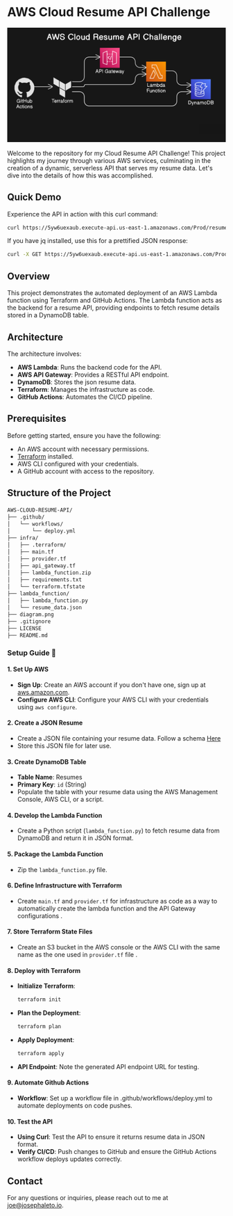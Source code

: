 # AWS Cloud Resume API Challenge

![AWS Cloud Resume API Challenge Architecture](https://raw.githubusercontent.com/serversorcerer/Cloud-Resume-API-Challenge/main/Images/diagram.png)

Welcome to the repository for my Cloud Resume API Challenge! This project highlights my journey through various AWS services, culminating in the creation of a dynamic, serverless API that serves my resume data. Let's dive into the details of how this was accomplished.

## Quick Demo

Experience the API in action with this curl command:

```sh
curl https://5yw6uexaub.execute-api.us-east-1.amazonaws.com/Prod/resume
```

If you have jq installed, use this for a prettified JSON response:

```sh
curl -X GET https://5yw6uexaub.execute-api.us-east-1.amazonaws.com/Prod/resume | jq .
```

## Overview

This project demonstrates the automated deployment of an AWS Lambda function using Terraform and GitHub Actions. The Lambda function acts as the backend for a resume API, providing endpoints to fetch resume details stored in a DynamoDB table.

## Architecture

The architecture involves:

- **AWS Lambda**: Runs the backend code for the API.
- **AWS API Gateway**: Provides a RESTful API endpoint.
- **DynamoDB**: Stores the json resume data.
- **Terraform**: Manages the infrastructure as code.
- **GitHub Actions**: Automates the CI/CD pipeline.

## Prerequisites

Before getting started, ensure you have the following:

- An AWS account with necessary permissions.
- [Terraform](https://www.terraform.io/downloads.html) installed.
- AWS CLI configured with your credentials.
- A GitHub account with access to the repository.

## Structure of the Project

```plaintext
AWS-CLOUD-RESUME-API/
├── .github/
│   └── workflows/
│       └── deploy.yml
├── infra/
│   ├── .terraform/
│   ├── main.tf
│   ├── provider.tf
│   ├── api_gateway.tf
│   ├── lambda_function.zip
│   ├── requirements.txt
│   └── terraform.tfstate
├── lambda_function/
│   ├── lambda_function.py
│   └── resume_data.json
├── diagram.png
├── .gitignore
├── LICENSE
├── README.md
```

### Setup Guide 🚀

#### 1. Set Up AWS

- **Sign Up**: Create an AWS account if you don't have one, sign up at [aws.amazon.com](https://aws.amazon.com/).
- **Configure AWS CLI**: Configure your AWS CLI with your credentials using `aws configure`.

#### 2. Create a JSON Resume

- Create a JSON file containing your resume data. Follow a schema [Here](https://jsonresume.org/schema)
- Store this JSON file for later use.

#### 3. Create DynamoDB Table

- **Table Name**: Resumes
- **Primary Key**: `id` (String)
- Populate the table with your resume data using the AWS Management Console, AWS CLI, or a script.

#### 4. Develop the Lambda Function

- Create a Python script (`lambda_function.py`) to fetch resume data from DynamoDB and return it in JSON format.

#### 5. Package the Lambda Function

- Zip the `lambda_function.py` file.

#### 6. Define Infrastructure with Terraform

- Create `main.tf` and `provider.tf` for infrastructure as code as a way to automatically create the lambda function and the API Gateway configurations .

#### 7. Store Terraform State Files

- Create an S3 bucket in the AWS console or the AWS CLI with the same name as the one used in `provider.tf` file .

#### 8. Deploy with Terraform

- **Initialize Terraform**:
  ```sh
  terraform init
  ```
- **Plan the Deployment**:
  ```sh
  terraform plan
  ```
- **Apply Deployment**:
  ```sh
  terraform apply
  ```
- **API Endpoint**: Note the generated API endpoint URL for testing.

#### 9. Automate Github Actions

- **Workflow**: Set up a workflow file in .github/workflows/deploy.yml to automate deployments on code pushes.

#### 10. Test the API

- **Using Curl**: Test the API to ensure it returns resume data in JSON format.
- **Verify CI/CD**: Push changes to GitHub and ensure the GitHub Actions workflow deploys updates correctly.

## Contact

For any questions or inquiries, please reach out to me at joe@josephaleto.io.
